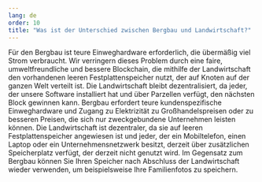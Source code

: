 ```yaml
---
lang: de
order: 10
title: "Was ist der Unterschied zwischen Bergbau und Landwirtschaft?"
---
```


Für den Bergbau ist teure Einweghardware erforderlich, die übermäßig viel Strom verbraucht. Wir verringern dieses Problem durch eine faire, umweltfreundliche und bessere Blockchain, die mithilfe der Landwirtschaft den vorhandenen leeren Festplattenspeicher nutzt, der auf Knoten auf der ganzen Welt verteilt ist. Die Landwirtschaft bleibt dezentralisiert, da jeder, der unsere Software installiert hat und über Parzellen verfügt, den nächsten Block gewinnen kann. Bergbau erfordert teure kundenspezifische Einweghardware und Zugang zu Elektrizität zu Großhandelspreisen oder zu besseren Preisen, die sich nur zweckgebundene Unternehmen leisten können. Die Landwirtschaft ist dezentraler, da sie auf leeren Festplattenspeicher angewiesen ist und jeder, der ein Mobiltelefon, einen Laptop oder ein Unternehmensnetzwerk besitzt, derzeit über zusätzlichen Speicherplatz verfügt, der derzeit nicht genutzt wird. Im Gegensatz zum Bergbau können Sie Ihren Speicher nach Abschluss der Landwirtschaft wieder verwenden, um beispielsweise Ihre Familienfotos zu speichern.
